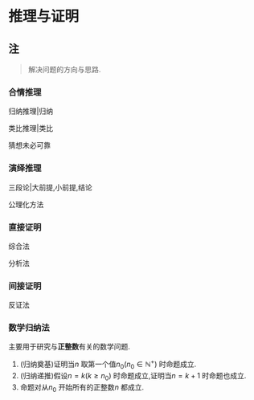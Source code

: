 # 推理与证明

## 注

> 解决问题的方向与思路.

### 合情推理

归纳推理|归纳

类比推理|类比

猜想未必可靠

### 演绎推理

三段论|大前提,小前提,结论

公理化方法

### 直接证明

综合法

分析法

### 间接证明

反证法

### 数学归纳法

主要用于研究与**正整数**有关的数学问题.

1. (归纳奠基)证明当$n$ 取第一个值$n_0(n_0\in \mathbb {N}^+)$ 时命题成立.
2. (归纳递推)假设$n=k(k\ge n_0)$ 时命题成立,证明当$n=k+1$ 时命题也成立.
3. 命题对从$n_0$ 开始所有的正整数$n$ 都成立.


